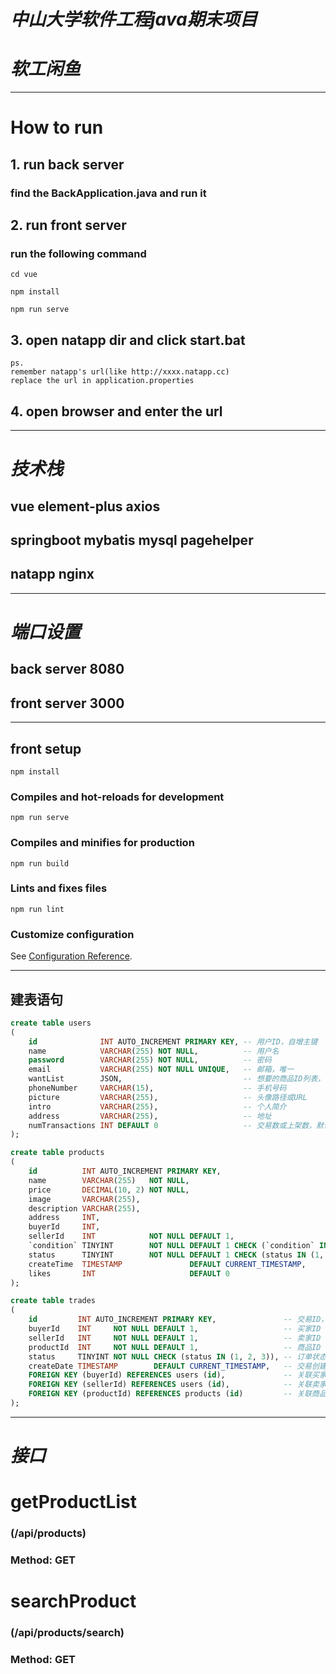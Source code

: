 # *中山大学软件工程java期末项目*
# *软工闲鱼*
---
# How to run
## 1. run back server
### find the BackApplication.java and run it
## 2. run front server
### run the following command
```
cd vue
```
```
npm install 
```
```
npm run serve
```
## 3. open natapp dir and click start.bat
```
ps. 
remember natapp's url(like http://xxxx.natapp.cc)
replace the url in application.properties
```
## 4. open browser and enter the url

---
# *技术栈*

## vue element-plus axios
## springboot mybatis mysql pagehelper
## natapp nginx

---
# *端口设置*

## back server 8080
## front server 3000

---
## front setup
```
npm install
```

### Compiles and hot-reloads for development
```
npm run serve
```

### Compiles and minifies for production
```
npm run build
```

### Lints and fixes files
```
npm run lint
```

### Customize configuration
See [Configuration Reference](https://cli.vuejs.org/config/).



---

## 建表语句
```sql
create table users
(
    id              INT AUTO_INCREMENT PRIMARY KEY, -- 用户ID，自增主键
    name            VARCHAR(255) NOT NULL,          -- 用户名
    password        VARCHAR(255) NOT NULL,          -- 密码
    email           VARCHAR(255) NOT NULL UNIQUE,   -- 邮箱，唯一
    wantList        JSON,                           -- 想要的商品ID列表，存储为JSON格式
    phoneNumber     VARCHAR(15),                    -- 手机号码
    picture         VARCHAR(255),                   -- 头像路径或URL
    intro           VARCHAR(255),                   -- 个人简介
    address         VARCHAR(255),                   -- 地址
    numTransactions INT DEFAULT 0                   -- 交易数或上架数，默认值为0
);

create table products
(
    id          INT AUTO_INCREMENT PRIMARY KEY,                                   -- 商品ID，自增主键
    name        VARCHAR(255)   NOT NULL,                                          -- 商品名称
    price       DECIMAL(10, 2) NOT NULL,                                          -- 商品价格，支持两位小数
    image       VARCHAR(255),                                                     -- 商品图片路径或URL
    description VARCHAR(255),                                                     -- 商品描述
    address     INT,                                                              -- 地址
    buyerId     INT,                                                              -- 买家ID，外键（可选）
    sellerId    INT            NOT NULL DEFAULT 1,                                -- 卖家ID，外键
    `condition` TINYINT        NOT NULL DEFAULT 1 CHECK (`condition` IN (1, 2)),  -- 商品成色：二手(1)、全新(2)
    status      TINYINT        NOT NULL DEFAULT 1 CHECK (status IN (1, 2, 3, 4)), -- 状态：待支付(1)、已支付(2)、已发货(3)、已完成(4)
    createTime  TIMESTAMP               DEFAULT CURRENT_TIMESTAMP,                -- 创建时间，默认当前时间
    likes       INT                     DEFAULT 0                                 -- 想要人数，默认0
);

create table trades
(
    id         INT AUTO_INCREMENT PRIMARY KEY,               -- 交易ID，自增主键
    buyerId    INT     NOT NULL DEFAULT 1,                   -- 买家ID
    sellerId   INT     NOT NULL DEFAULT 1,                   -- 卖家ID
    productId  INT     NOT NULL DEFAULT 1,                   -- 商品ID
    status     TINYINT NOT NULL CHECK (status IN (1, 2, 3)), -- 订单状态：进行中(1)、已完成(2)、取消(3)
    createDate TIMESTAMP        DEFAULT CURRENT_TIMESTAMP,   -- 交易创建时间
    FOREIGN KEY (buyerId) REFERENCES users (id),             -- 关联买家ID
    FOREIGN KEY (sellerId) REFERENCES users (id),            -- 关联卖家ID
    FOREIGN KEY (productId) REFERENCES products (id)         -- 关联商品ID
);

```


---
# *接口*

# getProductList
### (/api/products)
### Method: GET

# searchProduct
### (/api/products/search)
### Method: GET
